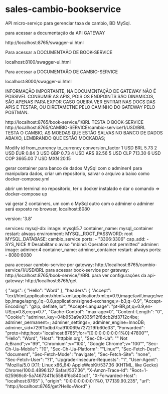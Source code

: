 # sales-cambio-bookservice

API micro-serviço para gerenciar taxa de cambio, BD MySql.

para acessar a documentação da API GATEWAY

http://localhost:8765/swagger-ui.html

Para acessar a DOCUMENTAÃO DE BOOK-SERVICE

localhost:8100/swagger-ui.html

Para acessar a DOCUMENTAÃO DE CAMBIO-SERVICE

localhost:8000/swagger-ui.html

INFORMAÇÃO IMPORTANTE, NA DOCUMENTAÇÃO DE GATEWAY NÃO É POSSIVEL CONSUMIR AS APIS, POIS OS ENDPOINTS SÃO DINAMICOS, SÃO APENAS PARA EXPOR
CASO QUEIRA VER ENTRAR NAS DOCS DAS APIS E TESTAR, OU DIRETAMETNE PELO CAMINHO DO GATEWAY PELO POSTMAN.

http://localhost:8765/book-service/1/BRL TESTA O BOOK-SERVICE
http://localhost:8765/CAMBIO-SERVICE/cambio-service/1/USD/BRL  
TESTA O CAMBIO, AS MOEDAS QUE ESTÃO SALVAS NO BANCO DE DADOS ABAIXO, LEMBRANDO QUE ESTÃO MOCKADAS;

 Modify	id	from_currency	to_currency	conversion_factor
 	1	USD	BRL	5.73
 	2	USD	EUR	0.84
 	3	USD	GBP	0.73
 	4	USD	ARS	92.56
 	5	USD	CLP	713.30
 	6	USD	COP	3665.00
 	7	USD	MXN	20.15





gerar container para banco de dados MySql com o adminer4 para manipulara dados, criar um repositorio, salvar o arquivo a baixo 
como docker-compose.yml 

abrir um terminal no repositorio, ter o docker instalado e dar o comando => docker-compose up

vai gerar 2 containers, um com o MySql outro com o adminer o adminer será exposto no browser, localhost:8080

version: '3.8'

services:
  mysql-db:
    image:  mysql:5.7
    container_name: mysql_container
    restart: always
    environment:
      MYSQL_ROOT_PASSWORD: root
      MYSQL_DATABASE: cambio_service
    ports:
      - "3306:3306"
    cap_add:
      - SYS_NICE  # Desabilitar o aviso "mbind: Operation not permitted"
  adminer:
    image: adminer:4
    container_name: adminer_container
    restart: always
    ports:
      - 8080:8080


para acessar cambio-service por gateway: http://localhost:8765/cambio-service/1/USD/BRL
para acessar book-service por gateway: http://localhost:8765/book-service/1/BRL
para ver configurações da api-gateway: http://localhost:8765/get

{
"args": {
"Hello": "Word"
},
"headers": {
"Accept": "text/html,application/xhtml+xml,application/xml;q=0.9,image/avif,image/webp,image/apng,*/*;q=0.8,application/signed-exchange;v=b3;q=0.9",
"Accept-Encoding": "gzip, deflate, br",
"Accept-Language": "pt-BR,pt;q=0.9,en-US;q=0.8,en;q=0.7",
"Cache-Control": "max-age=0",
"Content-Length": "0",
"Cookie": "adminer_key=04b953a9e9335f12f8dcb2fd3712c4be; adminer_permanent=; adminer_settings=; adminer_engine=InnoDB; adminer_sid=729f1bdbd7ca910069a727219fb60e33",
"Forwarded": "proto=http;host=\"localhost:8765\";for=\"[0:0:0:0:0:0:0:1%0]:47800\"",
"Hello": "Word",
"Host": "httpbin.org",
"Sec-Ch-Ua": "\" Not A;Brand\";v=\"99\", \"Chromium\";v=\"100\", \"Google Chrome\";v=\"100\"",
"Sec-Ch-Ua-Mobile": "?0",
"Sec-Ch-Ua-Platform": "\"Linux\"",
"Sec-Fetch-Dest": "document",
"Sec-Fetch-Mode": "navigate",
"Sec-Fetch-Site": "none",
"Sec-Fetch-User": "?1",
"Upgrade-Insecure-Requests": "1",
"User-Agent": "Mozilla/5.0 (X11; Linux x86_64) AppleWebKit/537.36 (KHTML, like Gecko) Chrome/100.0.4896.127 Safari/537.36",
"X-Amzn-Trace-Id": "Root=1-625969c8-5a74673411c5584f6c840cd1",
"X-Forwarded-Host": "localhost:8765"
},
"origin": "0:0:0:0:0:0:0:1%0, 177.139.90.235",
"url": "http://localhost:8765/get?Hello=Word"
}

